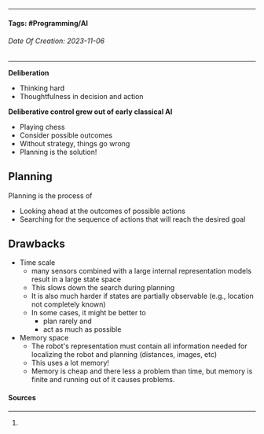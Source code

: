 __________________________________________________________________________
#### **Tags:** #Programming/AI 
###### *Date Of Creation: 2023-11-06*
__________________________________________________________________________

**Deliberation**
- Thinking hard
- Thoughtfulness in decision and action

**Deliberative control grew out of early classical AI**
- Playing chess
- Consider possible outcomes
- Without strategy, things go wrong
- Planning is the solution!
## Planning
Planning is the process of  
- Looking ahead at the outcomes of possible actions
- Searching for the sequence of actions that will reach the desired goal

## Drawbacks
- Time scale
	- many sensors combined with a large internal representation models result in a large state space
	- This slows down the search during planning
	- It is also much harder if states are partially observable (e.g., location not completely known)
	- In some cases, it might be better to
		- plan rarely and
		- act as much as possible
- Memory space
	- The robot's representation must contain all information needed for localizing the robot and planning (distances, images, etc)
	- This uses a lot memory!
	- Memory is cheap and there less a problem than time, but memory is finite and running out of it causes problems.
#### Sources
__________________________________________________________________________
1. 